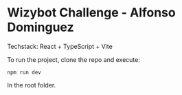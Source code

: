 # Wizybot Challenge - Alfonso Dominguez

Techstack: React + TypeScript + Vite

To run the project, clone the repo and execute:

```
npm run dev
```
In the root folder.
